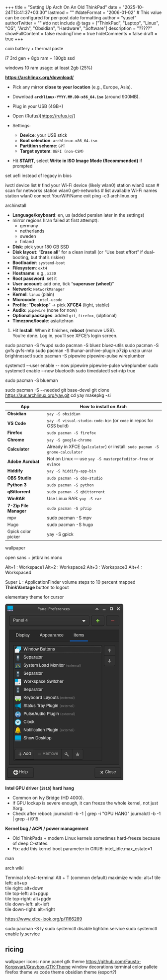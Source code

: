 +++
title = "Setting Up Arch On An Old ThinkPad"
date = "2025-10-24T13:41:37+03:30"
lastmod = ""
#dateFormat = "2006-01-02" # This value can be configured for per-post date formatting‍
author = "yusef"
authorTwitter = "" #do not include @
tags = ["ThinkPad", "Laptop", "Linux", "OS", "Arch", "Obsidian", "Hardware", "Software"]
description = "?????"
showFullContent = false
readingTime = true
hideComments = false
draft = true
+++

coin battery + thermal paste

i7 3rd gen + 8gb ram + 180gb ssd

windows 10 ram usage: at least 2gb (25%)

**https://archlinux.org/download/**

- Pick any mirror **close to your location** (e.g., Europe, Asia).
- Download **`archlinux-YYYY.MM.DD-x86_64.iso`** (around 900MB).

- Plug in your USB (4GB+)
- Open (Rufus)[https://rufus.ie/]
- Settings:
  - **Device**: your USB stick
  - **Boot selection**: `archlinux-x86_64.iso`
  - **Partition scheme**: `GPT`
  - **Target system**: `UEFI (non-CSM)`
- Hit **START**, select **Write in ISO Image Mode (Recommended)** if prompted

set uefi instead of legacy in bios

iwctl
device list # find your Wi-Fi device (likely wlan0)
station wlan0 scan # scan for networks
station wlan0 get-networks # list available Wi-Fi names
station wlan0 connect YourWiFiName
exit
ping -c3 archlinux.org

archinstall

- **Language/keyboard**: en, us (added persian later in the settings)
- mirror regions (Iran failed at first attempt):
  - germany
  - netherlands
  - sweden
  - finland
- **Disk**: pick your 180 GB SSD
- **Disk layout**: “**Erase all**” for a clean install (or “Use best effort” if dual-booting, but that’s riskier)
- **Bootloader**: `systemd-boot`
- **Filesystem**: `ext4`
- **Hostname**: e.g., `x230`
- **Root password**: set it
- **User account**: add one, tick “**superuser (wheel)**”
- **Network**: `NetworkManager`
- **Kernel**: `linux` (plain)
- **Microcode**: `intel-ucode`
- **Profile**: “**Desktop**” → pick **XFCE4** (light, stable)
- **Audio**: `pipewire` (none for now)
- **Optional packages**: added `git`, `firefox`, (olptional)
- **Timezone/locale**: asia/tehran

1. Hit **Install**. When it finishes, **reboot** (remove USB).  
   You’re done. Log in, you’ll see XFCE’s login screen.

sudo pacman -S fwupd
sudo pacman -S bluez bluez-utils
sudo pacman -S gvfs gvfs-mtp
sudo pacman -S thunar-archive-plugin p7zip unzip unrar brightnessctl
sudo pacman -S pipewire pipewire-pulse wireplumber

systemctl --user enable -- now pipewire pipewire-pulse wireplumber
sudo systemctl enable --now bluetooth
sudo timedatectl set-ntp true

sudo pacman -S blueman

sudo pacman -S --needed git base-devel
git clone https://aur.archlinux.org/yay.git
cd yay
makepkg -si

| App                    | How to install on Arch                                                       |
| ---------------------- | ---------------------------------------------------------------------------- |
| **Obsidian**           | `yay -S obsidian`                                                            |
| **VS Code**            | `yay -S visual-studio-code-bin` (or `code` in repos for OSS build)           |
| **Firefox**            | `sudo pacman -S firefox`                                                     |
| **Chrome**             | `yay -S google-chrome`                                                       |
| **Calculator**         | Already in XFCE (`galculator`) or install: `sudo pacman -S gnome-calculator` |
| **Adobe Acrobat**      | Not on Linux — use `yay -S masterpdfeditor-free` or `evince`                 |
| **Hiddify**            | `yay -S hiddify-app-bin`                                                     |
| **OBS Studio**         | `sudo pacman -S obs-studio`                                                  |
| **Python 3**           | `sudo pacman -S python`                                                      |
| **qBittorrent**        | `sudo pacman -S qbittorrent`                                                 |
| **WinRAR**             | Use Linux RAR: `yay -S rar`                                                  |
| **7-Zip File Manager** | `sudo pacman -S p7zip`                                                       |
| mpv                    | sudo pacman -S mpv                                                           |
| Hugo                   | sudo pacman -S hugo                                                          |
Gpick color picker | yay -S gpick


wallpaper

open sans + jetbrains mono

Alt+1 : Workspace1
Alt+2 : Workspace2
Alt+3 : Workspace3
Alt+4 : Workspace4

Super L : ApplicationFinder
volume steps to 10 percent
mapped **ThinkVantage** button to logout

elementary theme for cursor

![Panel](/images/Screenshot_2025-08-23_02-12-58.png)

**Intel GPU driver (`i915`) hard hang**

- Common on Ivy Bridge (HD 4000).
- If GPU lockup is severe enough, it can freeze the whole kernel, not just Xorg.
- Check after reboot:
  journalctl -b -1 | grep -i "GPU HANG"
  journalctl -b -1 | grep -i i915

**Kernel bug / ACPI / power management**

- Old ThinkPads + modern Linux kernels sometimes hard-freeze because of deep C-states.
- Fix: add this kernel boot parameter in GRUB:
  intel_idle.max_cstate=1

man

arch wiki

Terminal
xfce4-terminal
Alt + T (common default)
maximize windo: alt+f
tile left: alt+up  
tile right: alt+down  
tile top-left: alt+pgup  
tile top-right: alt+pgdn  
tile down-left: alt+left  
tile down-right: alt+right

https://www.xfce-look.org/p/1166289

sudo pacman -S ly
sudo systemctl disable lightdm.service
sudo systemctl enable ly.service

## ricing
 wallpaper
 icons: none
 panel
 gtk theme https://github.com/Fausto-Korpsvart/Gruvbox-GTK-Theme
 window decorations
 terminal color pallete
 firefox theme
 vs code theme
 obsidian theme (export?)
